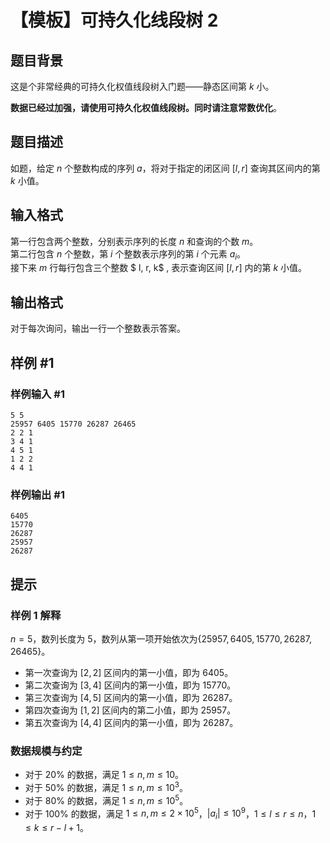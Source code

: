# 【模板】可持久化线段树 2

## 题目背景

这是个非常经典的可持久化权值线段树入门题——静态区间第 $k$ 小。

**数据已经过加强，请使用可持久化权值线段树。同时请注意常数优化**。

## 题目描述

如题，给定 $n$ 个整数构成的序列 $a$，将对于指定的闭区间 $[l, r]$ 查询其区间内的第 $k$ 小值。

## 输入格式

第一行包含两个整数，分别表示序列的长度 $n$ 和查询的个数 $m$。  
第二行包含 $n$ 个整数，第 $i$ 个整数表示序列的第 $i$ 个元素 $a_i$。   
接下来 $m$ 行每行包含三个整数 $ l, r, k$ , 表示查询区间 $[l, r]$ 内的第 $k$ 小值。

## 输出格式

对于每次询问，输出一行一个整数表示答案。

## 样例 #1

### 样例输入 #1

```
5 5
25957 6405 15770 26287 26465 
2 2 1
3 4 1
4 5 1
1 2 2
4 4 1
```

### 样例输出 #1

```
6405
15770
26287
25957
26287
```

## 提示

### 样例 1 解释

$n=5$，数列长度为 $5$，数列从第一项开始依次为$\{25957, 6405, 15770, 26287, 26465\}$。

- 第一次查询为 $[2, 2]$ 区间内的第一小值，即为 $6405$。
- 第二次查询为 $[3, 4]$ 区间内的第一小值，即为 $15770$。
- 第三次查询为 $[4, 5]$ 区间内的第一小值，即为 $26287$。
- 第四次查询为 $[1, 2]$ 区间内的第二小值，即为 $25957$。
- 第五次查询为 $[4, 4]$ 区间内的第一小值，即为 $26287$。


### 数据规模与约定

- 对于 $20\%$ 的数据，满足 $1 \leq n,m \leq 10$。
- 对于 $50\%$ 的数据，满足 $1 \leq n,m \leq 10^3$。
- 对于 $80\%$ 的数据，满足 $1 \leq n,m \leq 10^5$。
- 对于 $100\%$ 的数据，满足 $1 \leq n,m \leq 2\times 10^5$，$|a_i| \leq 10^9$，$1 \leq l \leq r \leq n$，$1 \leq k \leq r - l + 1$。
